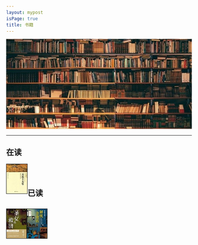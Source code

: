 ```yaml
---
layout: mypost
isPage: true
title: 书籍
---
```

![书](/img/book.jpg)
<br/>

***
## 在读
<a href="" target=""><img src="/img/万历十五年.jpg" height="80" width="56" border="1" align="left" > </a>

<br/>
<br/>

## 已读
<a href="" target=""><img src="/img/剩女的救济.jpg" height="80" width="54" border="1" align="left" > </a><a href="" target=""><img src="/img/解忧杂货店.jpg" height="80" width="54" border="1" align="left" > </a>
<br/>
-----
<br/>
<br/>
<br/>
<br/>

